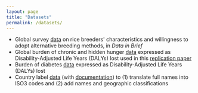 ```yaml
---
layout: page
title: "Datasets"
permalink: /datasets/
---
```


* Global survey [data](https://www.sciencedirect.com/science/article/pii/S2352340919301337) on rice breeders' characteristics and willingness to adopt alternative breeding methods, in *Data in Brief*
* Global burden of chronic and hidden hunger [data](https://github.com/BertLenaerts/Lenaerts-and-Demont-2021-Global-Food-Security) expressed as Disability-Adjusted Life Years (DALYs) lost used in this [replication paper](https://www.sciencedirect.com/science/article/pii/S2211912420301334#:~:text=Between%201990%20and%202017%2C%20the,shrunk%20by%2058%20per%20cent.)
* Burden of diabetes [data](https://github.com/BertLenaerts/Diabetes-IHME) expressed as Disability-Adjusted Life Years (DALYs) lost
* Country label [data](https://1drv.ms/x/s!ArG7vhv8FfTthqVXnbooWIRLwBOh1w?e=1dqaeI) (with [documentation](https://1drv.ms/w/s!ArG7vhv8FfTtha8XKPoXC5ZPXpDnvQ?e=cAUj53)) to (1) translate full names into ISO3 codes and (2) add names and geographic classifications
